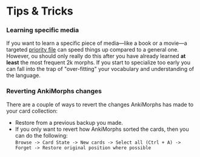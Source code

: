 # Tips & Tricks

### Learning specific media

If you want to learn a specific piece of media—like a book or a movie—a targeted [priority file](prioritizing.md) can speed things
up compared to a general one. However, ou should only really do this after you have already learned **at least** the
most frequent 2k morphs. If you start to specialize too early you can fall into the trap of "over-fitting"
your vocabulary and understanding of the language.

### Reverting AnkiMorphs changes

There are a couple of ways to revert the changes AnkiMorphs has made to your card collection:

- Restore from a previous backup you made.
- If you only want to revert how AnkiMorphs sorted the cards, then you can do the following:    
  `Browse -> Card State -> New cards -> Select all (Ctrl + A) -> Forget -> Restore original position where possible`